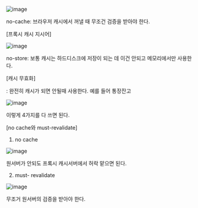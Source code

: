 ![image](https://user-images.githubusercontent.com/108928206/183000908-281d3a42-bc47-4ad9-983c-7ecfa0c6b7ed.png)

no-cache: 브라우저 캐시에서 꺼낼 때 무조건 검증을 받아야 한다.

[프록시 캐시 지시어]

![image](https://user-images.githubusercontent.com/108928206/183001108-66a722c1-8e36-4a0e-bacd-62fa620758c4.png)

no-store: 보통 캐시는 하드디스크에 저장이 되는 데 이건 안되고 메모리에서만 사용한다.

[캐시 무효화]

: 완전히 캐시가 되면 안될때 사용한다. 예를 들어 통장잔고

![image](https://user-images.githubusercontent.com/108928206/183001182-c455990e-7ca9-4205-b87d-b92ed02aee32.png)

이렇게 4가지를 다 쓰면 된다.

[no cache와 must-revalidate]

1. no cache

  ![image](https://user-images.githubusercontent.com/108928206/183001275-7dab05ac-8920-45a1-b5ca-90cb589b05d9.png)

  원서버가 안되도 프록시 캐시서버에서 허락 맡으면 된다.
  
2. must- revalidate

  ![image](https://user-images.githubusercontent.com/108928206/183001345-305e8943-86c9-4cba-a718-d709238f719c.png)

무조거 원서버의 검증을 받아야 한다.

